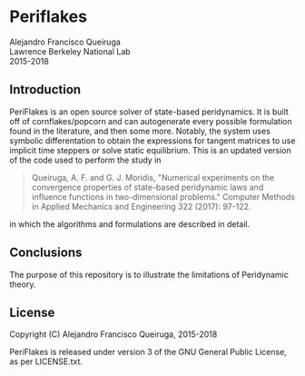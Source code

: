 # Periflakes

Alejandro Francisco Queiruga  
Lawrence Berkeley National Lab  
2015-2018

## Introduction

PeriFlakes is an open source solver of state-based peridynamics. 
It is built off of cornflakes/popcorn and can autogenerate every possible formulation found in the literature, and then some more.
Notably, the system uses symbolic differentation to obtain the expressions for tangent matrices to use implicit time steppers or solve static equilibrium.
This is an updated version of the code used to perform the study in 

> Queiruga, A. F. and G. J. Moridis, "Numerical experiments on 
>  the convergence properties of state-based peridynamic laws and 
>  influence functions in two-dimensional problems." Computer 
>  Methods in Applied Mechanics and Engineering 322 (2017): 
>  97-122.

in which the algorithms and formulations are described in detail.

## Conclusions 

The purpose of this repository is to illustrate the limitations of Peridynamic theory. 

## License

Copyright (C) Alejandro Francisco Queiruga, 2015-2018

PeriFlakes is released under version 3 of the GNU General Public License, as per LICENSE.txt.
